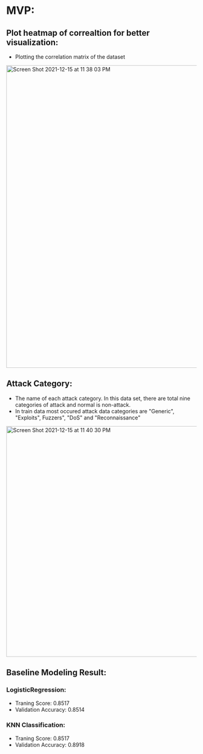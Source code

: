 # MVP:


## Plot heatmap of correaltion for better visualization:
* Plotting the correlation matrix of the dataset

<img width="800" alt="Screen Shot 2021-12-15 at 11 38 03 PM" src="https://user-images.githubusercontent.com/89771282/146261380-7abca0de-aa3b-4f33-9ce9-41273467e2ca.png">


## Attack Category:
* The name of each attack category. In this
data set, there are total nine categories of attack and normal is non-attack.
* In train data most occured attack data categories are "Generic", "Exploits", Fuzzers", "DoS" and "Reconnaissance"

<img width="610" alt="Screen Shot 2021-12-15 at 11 40 30 PM" src="https://user-images.githubusercontent.com/89771282/146261734-b8ebe6ae-483e-46e5-8251-603833bbd359.png">


## Baseline Modeling Result:

### LogisticRegression:
* Traning Score: 0.8517
* Validation Accuracy: 0.8514

### KNN Classification:
* Traning Score: 0.8517
* Validation Accuracy: 0.8918
